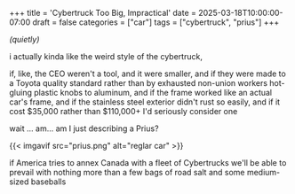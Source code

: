 +++
title = 'Cybertruck Too Big, Impractical'
date = 2025-03-18T10:00:00-07:00
draft = false
categories = ["car"]
tags = ["cybertruck", "prius"]
+++

_(quietly)_

i actually kinda like the weird style of the cybertruck,

if, like, the CEO weren't a tool, and it were smaller, and if they were made to a Toyota quality standard rather than by exhausted non-union workers hot-gluing plastic knobs to aluminum, and if the frame worked like an actual car's frame, and if the stainless steel exterior didn't rust so easily, and if it cost $35,000 rather than $110,000+ I'd seriously consider one

wait ... am... am I just describing a Prius?

{{< imgavif src="prius.png" alt="reglar car" >}}

if America tries to annex Canada with a fleet of Cybertrucks we'll be able to prevail with nothing more than a few bags of road salt and some medium-sized baseballs